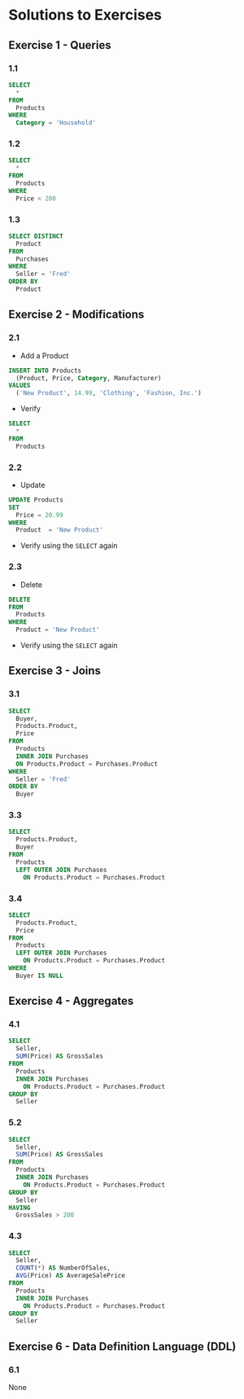 # Solutions to Exercises

## Exercise 1 - Queries

### 1.1

```sql
SELECT
  *
FROM
  Products
WHERE
  Category = 'Household'
```

### 1.2

```sql
SELECT
  *
FROM
  Products
WHERE
  Price < 200
```

### 1.3

```sql
SELECT DISTINCT
  Product
FROM
  Purchases
WHERE
  Seller = 'Fred'
ORDER BY
  Product
```


## Exercise 2 - Modifications

### 2.1
- Add a Product
```sql
INSERT INTO Products
  (Product, Price, Category, Manufacturer)
VALUES
  ('New Product', 14.99, 'Clothing', 'Fashion, Inc.')
```
- Verify
```sql
SELECT
  *
FROM
  Products
```

### 2.2
- Update
```sql
UPDATE Products
SET 
  Price = 20.99
WHERE 
  Product  = 'New Product'
```
- Verify using the `SELECT` again

### 2.3
- Delete
```sql
DELETE
FROM
  Products
WHERE
  Product = 'New Product'
```
- Verify using the `SELECT` again


## Exercise 3 - Joins

### 3.1
```sql
SELECT
  Buyer,
  Products.Product,
  Price
FROM
  Products
  INNER JOIN Purchases
  ON Products.Product = Purchases.Product
WHERE
  Seller = 'Fred'
ORDER BY
  Buyer
```

### 3.3
```sql
SELECT 
  Products.Product,
  Buyer
FROM 
  Products
  LEFT OUTER JOIN Purchases 
    ON Products.Product = Purchases.Product
```

### 3.4
```sql
SELECT 
  Products.Product,
  Price
FROM 
  Products
  LEFT OUTER JOIN Purchases 
    ON Products.Product = Purchases.Product
WHERE
  Buyer IS NULL
```


## Exercise 4 - Aggregates

### 4.1
```sql
SELECT
  Seller,
  SUM(Price) AS GrossSales
FROM
  Products
  INNER JOIN Purchases
    ON Products.Product = Purchases.Product
GROUP BY
  Seller
```

### 5.2
```sql
SELECT
  Seller,
  SUM(Price) AS GrossSales
FROM
  Products
  INNER JOIN Purchases
    ON Products.Product = Purchases.Product
GROUP BY
  Seller
HAVING
  GrossSales > 200
```

### 4.3
```sql
SELECT
  Seller,
  COUNT(*) AS NumberOfSales,
  AVG(Price) AS AverageSalePrice
FROM
  Products
  INNER JOIN Purchases
    ON Products.Product = Purchases.Product
GROUP BY
  Seller
```


## Exercise 6 - Data Definition Language (DDL)

### 6.1
None
